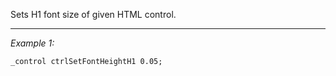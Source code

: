 Sets H1 font size of given HTML control.


---
*Example 1:*
```sqf
_control ctrlSetFontHeightH1 0.05;
```
